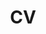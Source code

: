 ---
layout: redirect
permalink: /cv/
redirect: /assets/pdf/Tommy_CurriculumVitae.pdf
redirect_to: /assets/pdf/Tommy_CurriculumVitae.pdf
title: CV
nav: true
nav_order: 3
---